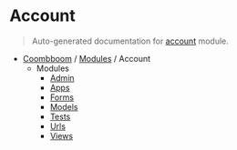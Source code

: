 # Account

> Auto-generated documentation for [account](..\..\account\__init__.py) module.

- [Coombboom](..\README.md#coombboom-index) / [Modules](..\MODULES.md#coombboom-modules) / Account
    - Modules
        - [Admin](admin.md#admin)
        - [Apps](apps.md#apps)
        - [Forms](forms.md#forms)
        - [Models](models.md#models)
        - [Tests](tests.md#tests)
        - [Urls](urls.md#urls)
        - [Views](views.md#views)
